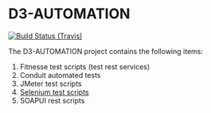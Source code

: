 D3-AUTOMATION
=============

[![Build Status (Travis)](https://travis-ci.com/LodoSoftware/D3-AUTOMATION.svg?token=SQqK7cUnv3uJfxxucbQC&branch=master)](https://travis-ci.com/LodoSoftware/D3-AUTOMATION)

The D3-AUTOMATION project contains the following items:

 1) Fitnesse test scripts (test rest services)
 2) Conduit automated tests
 3) JMeter test scripts
 4) [Selenium test scripts](Consumer/README.md)
 5) SOAPUI rest scripts
